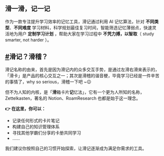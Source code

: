 ## 滑一滑，记一记

作为一款专注提升学习效率的记忆工具，滑记通过利用 AI 记忆算法，针对 **不同类型**、**不同难度** 学习材料，科学规划最佳复习时间，智能筛选记忆薄弱点，快速灵活地为用户 **定制学习计划** ，帮助大家在学习过程中 **不凭力搏，以智取**（ study smarter, not harder ）。

## [#](https://huaji.wiki/hello/about.html#滑记-滑稽)滑记？滑稽？

滑记名称的由来，首先是因为滑记内的众多交互手势，是通过左滑右滑来表示的，「滑卡」是产品的核心交互之一；其次是滑稽的谐音梗，毕竟学习已经是一件辛苦的事情了，why so serious，滑稽一下吧 ~😉

但不为人知的内核，是「**滑**箱卡片**记**忆法」，它有一个更为人所知的名称，Zettelkasten，著名的 Notion、RoamResearch 也都是始于这一理念。



**👉 在这里，你可以：**

- 记录任何形式的卡片笔记
- 构建自己的知识管理体系
- 寻找其他学霸们分享的卡册共同学习
- ……

我们建议你按照自己的习惯开始探索，让滑记逐渐成为满足你需求的工具。